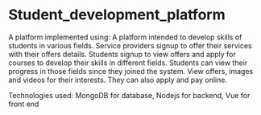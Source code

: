 # Student_development_platform
A platform implemented using:
 A platform intended to develop skills of students in various fields. 
 Service providers signup to offer their services with their offers details. 
 Students signup to view offers and apply for courses to develop their skills in different fields. 
 Students can view their progress in those fields since they joined the system. View offers, images and videos for their interests. 
 They can also apply and pay online. 
 
 
 Technologies used: MongoDB for database, Nodejs for backend, Vue for front end
